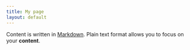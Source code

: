 ```yaml
---
title: My page
layout: default
---
```


Content is written in [Markdown](https://learnxinyminutes.com/docs/markdown/).
Plain text format allows you to focus on your **content**.
